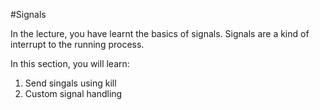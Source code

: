 #Signals

In the lecture, you have learnt the basics of signals. Signals are a kind of interrupt to the running process.

In this section, you will learn:

1. Send singals using kill
2. Custom signal handling